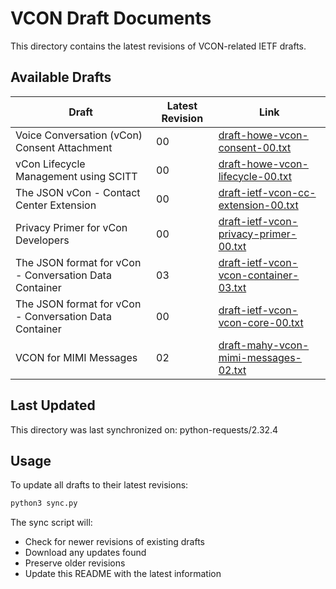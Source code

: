 # VCON Draft Documents

This directory contains the latest revisions of VCON-related IETF drafts.

## Available Drafts

| Draft | Latest Revision | Link |
|-------|----------------|------|
| Voice Conversation (vCon) Consent Attachment | 00 | [draft-howe-vcon-consent-00.txt](https://www.ietf.org/archive/id/draft-howe-vcon-consent-00.txt) |
| vCon Lifecycle Management using SCITT | 00 | [draft-howe-vcon-lifecycle-00.txt](https://www.ietf.org/archive/id/draft-howe-vcon-lifecycle-00.txt) |
| The JSON vCon - Contact Center Extension | 00 | [draft-ietf-vcon-cc-extension-00.txt](https://www.ietf.org/archive/id/draft-ietf-vcon-cc-extension-00.txt) |
| Privacy Primer for vCon Developers | 00 | [draft-ietf-vcon-privacy-primer-00.txt](https://www.ietf.org/archive/id/draft-ietf-vcon-privacy-primer-00.txt) |
| The JSON format for vCon - Conversation Data Container | 03 | [draft-ietf-vcon-vcon-container-03.txt](https://www.ietf.org/archive/id/draft-ietf-vcon-vcon-container-03.txt) |
| The JSON format for vCon - Conversation Data Container | 00 | [draft-ietf-vcon-vcon-core-00.txt](https://www.ietf.org/archive/id/draft-ietf-vcon-vcon-core-00.txt) |
| VCON for MIMI Messages | 02 | [draft-mahy-vcon-mimi-messages-02.txt](https://www.ietf.org/archive/id/draft-mahy-vcon-mimi-messages-02.txt) |

## Last Updated

This directory was last synchronized on: python-requests/2.32.4

## Usage

To update all drafts to their latest revisions:

```bash
python3 sync.py
```

The sync script will:
- Check for newer revisions of existing drafts
- Download any updates found
- Preserve older revisions
- Update this README with the latest information
